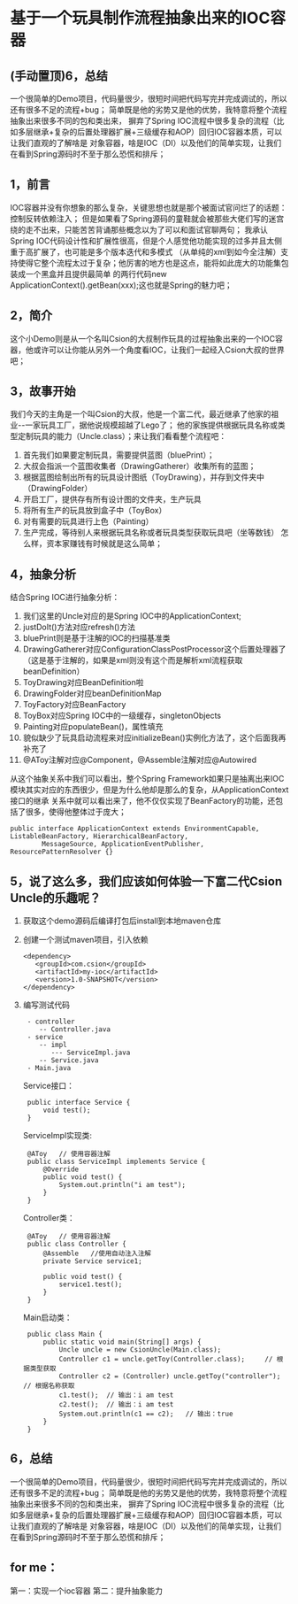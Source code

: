 # 基于一个玩具制作流程抽象出来的IOC容器
## (手动置顶)6，总结
一个很简单的Demo项目，代码量很少，很短时间把代码写完并完成调试的，所以还有很多不足的流程+bug；
简单既是他的劣势又是他的优势，我特意将整个流程抽象出来很多不同的包和类出来，
摒弃了Spring IOC流程中很多复杂的流程（比如多层继承+复杂的后置处理器扩展+三级缓存和AOP）回归IOC容器本质，可以让我们直观的了解啥是
对象容器，啥是IOC（DI）以及他们的简单实现，让我们在看到Spring源码时不至于那么恐慌和排斥；   

## 1，前言
IOC容器并没有你想象的那么复杂，关键思想也就是那个被面试官问烂了的话题：控制反转依赖注入；
但是如果看了Spring源码的童鞋就会被那些大佬们写的迷宫绕的走不出来，只能苦苦背诵那些概念以为了可以和面试官聊两句；
我承认Spring IOC代码设计性和扩展性很高，但是个人感觉他功能实现的过多并且太侧重于高扩展了，也可能是多个版本迭代和多模式
（从单纯的xml到如今全注解）支持使得它整个流程太过于复杂；他厉害的地方也是这点，能将如此庞大的功能集包装成一个黑盒并且提供最简单
的两行代码new ApplicationContext().getBean(xxx);这也就是Spring的魅力吧；

## 2，简介
这个小Demo则是从一个名叫Csion的大叔制作玩具的过程抽象出来的一个IOC容器，他或许可以让你能从另外一个角度看IOC，让我们一起经入Csion大叔的世界吧；

## 3，故事开始
我们今天的主角是一个叫Csion的大叔，他是一个富二代，最近继承了他家的祖业--一家玩具工厂，据他说规模超越了Lego了；
他的家族提供根据玩具名称或类型定制玩具的能力（Uncle.class）；来让我们看看整个流程吧：
1. 首先我们如果要定制玩具，需要提供蓝图（bluePrint）；
2. 大叔会指派一个蓝图收集者（DrawingGatherer）收集所有的蓝图；
3. 根据蓝图绘制出所有的玩具设计图纸（ToyDrawing），并存到文件夹中（DrawingFolder）
4. 开启工厂，提供存有所有设计图的文件夹，生产玩具
5. 将所有生产的玩具放到盒子中（ToyBox）
6. 对有需要的玩具进行上色（Painting）
7. 生产完成，等待别人来根据玩具名称或者玩具类型获取玩具吧（坐等数钱）
怎么样，资本家赚钱有时候就是这么简单；

## 4，抽象分析
结合Spring IOC进行抽象分析：
1. 我们这里的Uncle对应的是Spring IOC中的ApplicationContext;
2. justDoIt()方法对应refresh()方法
3. bluePrint则是基于注解的IOC的扫描基准类
4. DrawingGatherer对应ConfigurationClassPostProcessor这个后置处理器了（这是基于注解的，如果是xml则没有这个而是解析xml流程获取beanDefinition）
5. ToyDrawing对应BeanDefinition啦
6. DrawingFolder对应beanDefinitionMap
7. ToyFactory对应BeanFactory
8. ToyBox对应Spring IOC中的一级缓存，singletonObjects
9. Painting对应populateBean()，属性填充
10. 貌似缺少了玩具启动流程来对应initializeBean()实例化方法了，这个后面我再补充了
11. @AToy注解对应@Component，@Assemble注解对应@Autowired

从这个抽象关系中我们可以看出，整个Spring Framework如果只是抽离出来IOC模块其实对应的东西很少，但是为什么他却是那么的复杂，从ApplicationContext接口的继承
关系中就可以看出来了，他不仅仅实现了BeanFactory的功能，还包括了很多，使得他整体过于庞大；
 
 
    public interface ApplicationContext extends EnvironmentCapable, ListableBeanFactory, HierarchicalBeanFactory,
    		MessageSource, ApplicationEventPublisher, ResourcePatternResolver {}

## 5，说了这么多，我们应该如何体验一下富二代Csion Uncle的乐趣呢？
1. 获取这个demo源码后编译打包后install到本地maven仓库
2. 创建一个测试maven项目，引入依赖

       <dependency>
          <groupId>com.csion</groupId>
          <artifactId>my-ioc</artifactId>
          <version>1.0-SNAPSHOT</version>
       </dependency>

3. 编写测试代码
        
        - controller
           -- Controller.java
        - service
           -- impl
              --- ServiceImpl.java
           -- Service.java
        - Main.java
    Service接口：
        
        public interface Service {
            void test();
        }
        
    ServiceImpl实现类:
    
        @AToy   // 使用容器注解
        public class ServiceImpl implements Service {
            @Override 
            public void test() {
                System.out.println("i am test");
            }
        }
     
    Controller类：
    
        @AToy   // 使用容器注解
        public class Controller {
            @Assemble   //使用自动注入注解
            private Service service1;
        
            public void test() {
                service1.test();
            }
        }

    Main启动类：
    
        public class Main {
            public static void main(String[] args) {
                Uncle uncle = new CsionUncle(Main.class);
                Controller c1 = uncle.getToy(Controller.class);     // 根据类型获取
                Controller c2 = (Controller) uncle.getToy("controller");    // 根据名称获取
                c1.test();  // 输出：i am test
                c2.test();  // 输出：i am test
                System.out.println(c1 == c2);   // 输出：true
            }
        }

## 6，总结
一个很简单的Demo项目，代码量很少，很短时间把代码写完并完成调试的，所以还有很多不足的流程+bug；
简单既是他的劣势又是他的优势，我特意将整个流程抽象出来很多不同的包和类出来，
摒弃了Spring IOC流程中很多复杂的流程（比如多层继承+复杂的后置处理器扩展+三级缓存和AOP）回归IOC容器本质，可以让我们直观的了解啥是
对象容器，啥是IOC（DI）以及他们的简单实现，让我们在看到Spring源码时不至于那么恐慌和排斥；

## for me：
第一：实现一个ioc容器
第二：提升抽象能力